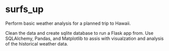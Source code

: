 # surfs_up
Perform basic weather analysis for a planned trip to Hawaii.

Clean the data and create sqlite database to run a Flask app from. Use SQLAlchemy, Pandas, and Matplotlib to assis with visualzation and analysis of the historical weather data.
